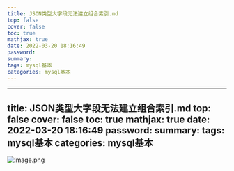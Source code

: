 ```yaml
---
title: JSON类型大字段无法建立组合索引.md
top: false
cover: false
toc: true
mathjax: true
date: 2022-03-20 18:16:49
password:
summary:
tags: mysql基本
categories: mysql基本
---
```

---
title: JSON类型大字段无法建立组合索引.md
top: false
cover: false
toc: true
mathjax: true
date: 2022-03-20 18:16:49
password:
summary:
tags: mysql基本
categories: mysql基本
---
![image.png](https://upload-images.jianshu.io/upload_images/13965490-c391e1fb6bc75743.png?imageMogr2/auto-orient/strip%7CimageView2/2/w/1240)

